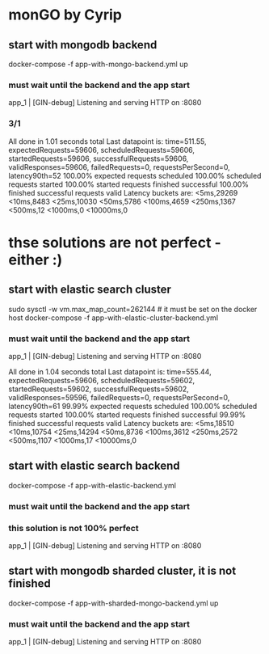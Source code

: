 # monGO by Cyrip

## start with mongodb backend

docker-compose -f app-with-mongo-backend.yml up
### must wait until the backend and the app start
app_1   | [GIN-debug] Listening and serving HTTP on :8080

### 3/1
All done in 1.01 seconds total 
Last datapoint is:
  time=511.55, expectedRequests=59606, scheduledRequests=59606, startedRequests=59606, successfulRequests=59606, validResponses=59606, failedRequests=0, requestsPerSecond=0, latency90th=52
  100.00% expected requests scheduled
  100.00% scheduled requests started
  100.00% started requests finished successful
  100.00% finished successful requests valid
Latency buckets are:
  <5ms,29269
  <10ms,8483
  <25ms,10030
  <50ms,5786
  <100ms,4659
  <250ms,1367
  <500ms,12
  <1000ms,0
  <10000ms,0

# thse solutions are not perfect - either :)

## start with elastic search cluster

sudo sysctl -w vm.max_map_count=262144 # it must be set on the docker host
docker-compose -f app-with-elastic-cluster-backend.yml
### must wait until the backend and the app start
app_1   | [GIN-debug] Listening and serving HTTP on :8080

All done in 1.04 seconds total 
Last datapoint is:
  time=555.44, expectedRequests=59606, scheduledRequests=59602, startedRequests=59602, successfulRequests=59602, validResponses=59596, failedRequests=0, requestsPerSecond=0, latency90th=61
  99.99% expected requests scheduled
  100.00% scheduled requests started
  100.00% started requests finished successful
  99.99% finished successful requests valid
Latency buckets are:
  <5ms,18510
  <10ms,10754
  <25ms,14294
  <50ms,8736
  <100ms,3612
  <250ms,2572
  <500ms,1107
  <1000ms,17
  <10000ms,0

## start with elastic search backend

docker-compose -f app-with-elastic-backend.yml 
### must wait until the backend and the app start
### this solution is not 100% perfect
app_1   | [GIN-debug] Listening and serving HTTP on :8080

## start with mongodb sharded cluster, it is not finished
docker-compose -f app-with-sharded-mongo-backend.yml up
### must wait until the backend and the app start
app_1   | [GIN-debug] Listening and serving HTTP on :8080
